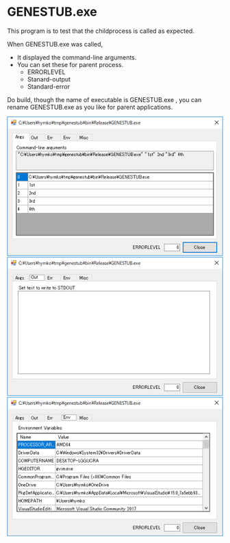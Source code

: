 GENESTUB.exe
============

This program is to test that the childprocess is called as expected.

When GENESTUB.exe was called, 

* It displayed the command-line arguments.
* You can set these for parent process.
    * ERRORLEVEL
    * Stanard-output
    * Standard-error

Do build, though the name of executable is GENESTUB.exe ,
you can rename GENESTUB.exe as you like for parent applications.

<img src="GENESTUB-ARGS.png" ALT="[IMG] tab to see ARGS" />

<img src="GENESTUB-STDOUT.png" ALT="[IMG] tab to set STDOUT" />

<img src="GENESTUB-ENV.png" ALT="[IMG] tab to see Environment" />
